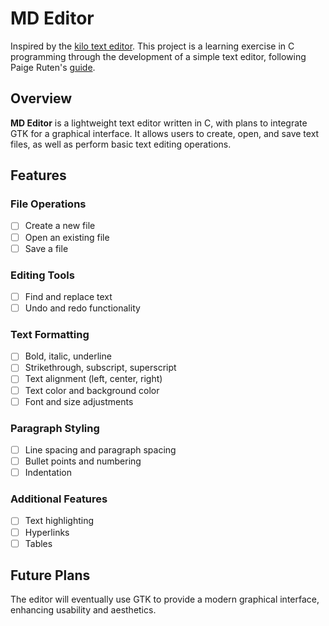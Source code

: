 # MD Editor

Inspired by the [kilo text editor](https://github.com/antirez/).
This project is a learning exercise in C programming through the development of a simple text editor, following Paige Ruten's [guide](https://viewsourcecode.org/snaptoken/kilo/).

## Overview
**MD Editor** is a lightweight text editor written in C, with plans to integrate GTK for a graphical interface. It allows users to create, open, and save text files, as well as perform basic text editing operations.

## Features
### File Operations
- [ ] Create a new file
- [ ] Open an existing file
- [ ] Save a file

### Editing Tools
- [ ] Find and replace text
- [ ] Undo and redo functionality

### Text Formatting
- [ ] Bold, italic, underline
- [ ] Strikethrough, subscript, superscript
- [ ] Text alignment (left, center, right)
- [ ] Text color and background color
- [ ] Font and size adjustments

### Paragraph Styling
- [ ] Line spacing and paragraph spacing
- [ ] Bullet points and numbering
- [ ] Indentation

### Additional Features
- [ ] Text highlighting
- [ ] Hyperlinks
- [ ] Tables

## Future Plans
The editor will eventually use GTK to provide a modern graphical interface, enhancing usability and aesthetics.